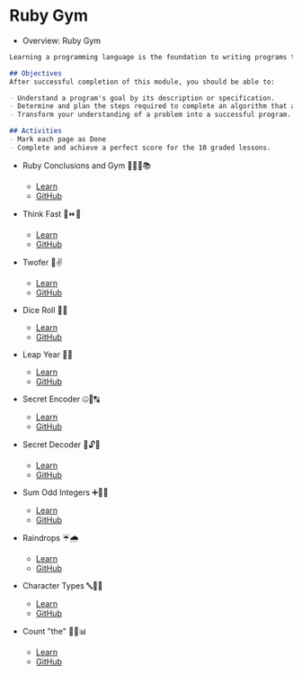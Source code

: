 # Ruby Gym
- Overview: Ruby Gym
```md
Learning a programming language is the foundation to writing programs that do some interesting and familiar things. In this module, you will use your recently acquired knowledge of the Ruby language to write some fun and moderately challenging programs.

## Objectives
After successful completion of this module, you should be able to:

- Understand a program's goal by its description or specification.
- Determine and plan the steps required to complete an algorithm that achieves a specification.
- Transform your understanding of a problem into a successful program.

## Activities
- Mark each page as Done
- Complete and achieve a perfect score for the 10 graded lessons.
```

- Ruby Conclusions and Gym 💎🏋️‍♂️📚
  - [Learn](https://learn.firstdraft.com/lessons/20)
  - [GitHub](https://github.com/appdev-lessons/ruby-intro-conclusions-and-gym)

- Think Fast 🧠⏩💭
  - [Learn](https://learn.firstdraft.com/lessons/82)
  - [GitHub](https://github.com/appdev-lessons/ruby-gym-think-fast)

- Twofer 🤝✌️
  - [Learn](https://learn.firstdraft.com/lessons/83)
  - [GitHub](https://github.com/appdev-lessons/ruby-gym-twofer)

- Dice Roll 🎲🔄
  - [Learn](https://learn.firstdraft.com/lessons/84)
  - [GitHub](https://github.com/appdev-lessons/ruby-gym-dice-roll)

- Leap Year 🦘📅
  - [Learn](https://learn.firstdraft.com/lessons/88)
  - [GitHub](https://github.com/appdev-lessons/ruby-gym-leap-year)

- Secret Encoder 🤐🔐🔠
  - [Learn](https://learn.firstdraft.com/lessons/86)
  - [GitHub](https://github.com/appdev-lessons/ruby-gym-secret-encoder)

- Secret Decoder 🤫🔓🔡
  - [Learn](https://learn.firstdraft.com/lessons/87)
  - [GitHub](https://github.com/appdev-lessons/ruby-gym-secret-decoder)

- Sum Odd Integers ➕🧮🔢
  - [Learn](https://learn.firstdraft.com/lessons/91)
  - [GitHub](https://github.com/appdev-lessons/ruby-gym-sum-odd-integers)

- Raindrops ☔🌧️
  - [Learn](https://learn.firstdraft.com/lessons/89)
  - [GitHub](https://github.com/appdev-lessons/ruby-gym-raindrops)

- Character Types 🔤🧐🔢
  - [Learn](https://learn.firstdraft.com/lessons/85)
  - [GitHub](https://github.com/appdev-lessons/ruby-gym-character-types)

- Count "the" 🔡🔢📊
  - [Learn](https://learn.firstdraft.com/lessons/90)
  - [GitHub](https://github.com/appdev-lessons/ruby-gym-count-the)
